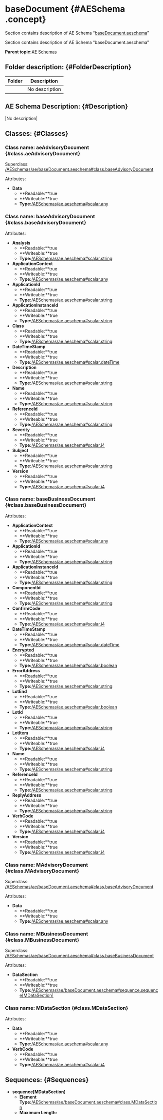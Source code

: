 # baseDocument {#AESchema .concept}

Section contains description of AE Schema “[baseDocument.aeschema](baseDocument.aeschema)”

Section contains description of AE Schema “baseDocument.aeschema”

**Parent topic:**[AE Schemas](../../../../projects/EMS_Play1/common/aeschema.md)

## Folder description: {#FolderDescription}

|Folder|Description|
|------|-----------|
| |No description|

## AE Schema Description: {#Description}

|No description|

## Classes: {#Classes}

### Class name: aeAdvisoryDocument {#class.aeAdvisoryDocument}

Superclass: [/AESchemas/ae/baseDocument.aeschema\#class.baseAdvisoryDocument](baseDocument.aeschema.md#)

Attributes:

-   **Data**
    -   **Readable:**true
    -   **Writeable:**true
    -   **Type:**[/AESchemas/ae.aeschema\#scalar.any](../ae.aeschema.md#)

### Class name: baseAdvisoryDocument {#class.baseAdvisoryDocument}

Attributes:

-   **Analysis**
    -   **Readable:**true
    -   **Writeable:**true
    -   **Type:**[/AESchemas/ae.aeschema\#scalar.string](../ae.aeschema.md#)
-   **ApplicationContext**
    -   **Readable:**true
    -   **Writeable:**true
    -   **Type:**[/AESchemas/ae.aeschema\#scalar.any](../ae.aeschema.md#)
-   **ApplicationId**
    -   **Readable:**true
    -   **Writeable:**true
    -   **Type:**[/AESchemas/ae.aeschema\#scalar.string](../ae.aeschema.md#)
-   **ApplicationInstanceId**
    -   **Readable:**true
    -   **Writeable:**true
    -   **Type:**[/AESchemas/ae.aeschema\#scalar.string](../ae.aeschema.md#)
-   **Class**
    -   **Readable:**true
    -   **Writeable:**true
    -   **Type:**[/AESchemas/ae.aeschema\#scalar.string](../ae.aeschema.md#)
-   **DateTimeStamp**
    -   **Readable:**true
    -   **Writeable:**true
    -   **Type:**[/AESchemas/ae.aeschema\#scalar.dateTime](../ae.aeschema.md#)
-   **Description**
    -   **Readable:**true
    -   **Writeable:**true
    -   **Type:**[/AESchemas/ae.aeschema\#scalar.string](../ae.aeschema.md#)
-   **Name**
    -   **Readable:**true
    -   **Writeable:**true
    -   **Type:**[/AESchemas/ae.aeschema\#scalar.string](../ae.aeschema.md#)
-   **ReferenceId**
    -   **Readable:**true
    -   **Writeable:**true
    -   **Type:**[/AESchemas/ae.aeschema\#scalar.string](../ae.aeschema.md#)
-   **Severity**
    -   **Readable:**true
    -   **Writeable:**true
    -   **Type:**[/AESchemas/ae.aeschema\#scalar.i4](../ae.aeschema.md#)
-   **Subject**
    -   **Readable:**true
    -   **Writeable:**true
    -   **Type:**[/AESchemas/ae.aeschema\#scalar.string](../ae.aeschema.md#)
-   **Version**
    -   **Readable:**true
    -   **Writeable:**true
    -   **Type:**[/AESchemas/ae.aeschema\#scalar.i4](../ae.aeschema.md#)

### Class name: baseBusinessDocument {#class.baseBusinessDocument}

Attributes:

-   **ApplicationContext**
    -   **Readable:**true
    -   **Writeable:**true
    -   **Type:**[/AESchemas/ae.aeschema\#scalar.any](../ae.aeschema.md#)
-   **ApplicationId**
    -   **Readable:**true
    -   **Writeable:**true
    -   **Type:**[/AESchemas/ae.aeschema\#scalar.string](../ae.aeschema.md#)
-   **ApplicationInstanceId**
    -   **Readable:**true
    -   **Writeable:**true
    -   **Type:**[/AESchemas/ae.aeschema\#scalar.string](../ae.aeschema.md#)
-   **ComponentId**
    -   **Readable:**true
    -   **Writeable:**true
    -   **Type:**[/AESchemas/ae.aeschema\#scalar.string](../ae.aeschema.md#)
-   **ConfirmCode**
    -   **Readable:**true
    -   **Writeable:**true
    -   **Type:**[/AESchemas/ae.aeschema\#scalar.i4](../ae.aeschema.md#)
-   **DateTimeStamp**
    -   **Readable:**true
    -   **Writeable:**true
    -   **Type:**[/AESchemas/ae.aeschema\#scalar.dateTime](../ae.aeschema.md#)
-   **Encrypted**
    -   **Readable:**true
    -   **Writeable:**true
    -   **Type:**[/AESchemas/ae.aeschema\#scalar.boolean](../ae.aeschema.md#)
-   **ErrorAddress**
    -   **Readable:**true
    -   **Writeable:**true
    -   **Type:**[/AESchemas/ae.aeschema\#scalar.string](../ae.aeschema.md#)
-   **LotEnd**
    -   **Readable:**true
    -   **Writeable:**true
    -   **Type:**[/AESchemas/ae.aeschema\#scalar.boolean](../ae.aeschema.md#)
-   **LotId**
    -   **Readable:**true
    -   **Writeable:**true
    -   **Type:**[/AESchemas/ae.aeschema\#scalar.string](../ae.aeschema.md#)
-   **LotItem**
    -   **Readable:**true
    -   **Writeable:**true
    -   **Type:**[/AESchemas/ae.aeschema\#scalar.i4](../ae.aeschema.md#)
-   **Name**
    -   **Readable:**true
    -   **Writeable:**true
    -   **Type:**[/AESchemas/ae.aeschema\#scalar.string](../ae.aeschema.md#)
-   **ReferenceId**
    -   **Readable:**true
    -   **Writeable:**true
    -   **Type:**[/AESchemas/ae.aeschema\#scalar.string](../ae.aeschema.md#)
-   **ReplyAddress**
    -   **Readable:**true
    -   **Writeable:**true
    -   **Type:**[/AESchemas/ae.aeschema\#scalar.string](../ae.aeschema.md#)
-   **VerbCode**
    -   **Readable:**true
    -   **Writeable:**true
    -   **Type:**[/AESchemas/ae.aeschema\#scalar.i4](../ae.aeschema.md#)
-   **Version**
    -   **Readable:**true
    -   **Writeable:**true
    -   **Type:**[/AESchemas/ae.aeschema\#scalar.i4](../ae.aeschema.md#)

### Class name: MAdvisoryDocument {#class.MAdvisoryDocument}

Superclass: [/AESchemas/ae/baseDocument.aeschema\#class.baseAdvisoryDocument](baseDocument.aeschema.md#)

Attributes:

-   **Data**
    -   **Readable:**true
    -   **Writeable:**true
    -   **Type:**[/AESchemas/ae.aeschema\#scalar.any](../ae.aeschema.md#)

### Class name: MBusinessDocument {#class.MBusinessDocument}

Superclass: [/AESchemas/ae/baseDocument.aeschema\#class.baseBusinessDocument](baseDocument.aeschema.md#)

Attributes:

-   **DataSection**
    -   **Readable:**true
    -   **Writeable:**true
    -   **Type:**[/AESchemas/ae/baseDocument.aeschema\#sequence.sequence\[MDataSection\]](baseDocument.aeschema.md#)

### Class name: MDataSection {#class.MDataSection}

Attributes:

-   **Data**
    -   **Readable:**true
    -   **Writeable:**true
    -   **Type:**[/AESchemas/ae.aeschema\#scalar.any](../ae.aeschema.md#)
-   **VerbCode**
    -   **Readable:**true
    -   **Writeable:**true
    -   **Type:**[/AESchemas/ae.aeschema\#scalar.i4](../ae.aeschema.md#)

## Sequences: {#Sequences}

-   **sequence\[MDataSection\]**
    -   **Element Type:**[/AESchemas/ae/baseDocument.aeschema\#class.MDataSection](baseDocument.aeschema.md#)
    -   **Maximum Length:**


